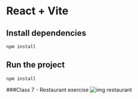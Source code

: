 # React + Vite

## Install dependencies
``npm install``

## Run the project
``npm install``


###Class 7 - Restaurant exercise
![img restaurant](/src/assets/class7restaurant.png)